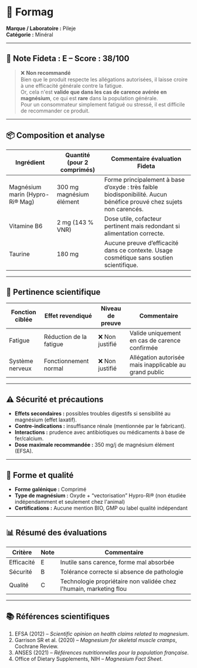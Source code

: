 # 💊 Formag  
**Marque / Laboratoire :** Pileje  
**Catégorie :** Minéral  

---

## 🔴 Note Fideta : **E** – Score : **38/100**

> ❌ **Non recommandé**  
> Bien que le produit respecte les allégations autorisées, il laisse croire à une efficacité générale contre la fatigue.  
> Or, cela n'est **valide que dans les cas de carence avérée en magnésium**, ce qui est **rare** dans la population générale.  
> Pour un consommateur simplement fatigué ou stressé, il est difficile de recommander ce produit.
---

## 📦 Composition et analyse

| Ingrédient                  | Quantité (pour 2 comprimés) | Commentaire évaluation Fideta                      |
|----------------------------|------------------------------|----------------------------------------------------|
| Magnésium marin (Hypro-Ri® Mag) | 300 mg magnésium élément     | Forme principalement à base d’oxyde : très faible biodisponibilité. Aucun bénéfice prouvé chez sujets non carencés. |
| Vitamine B6                | 2 mg (143 % VNR)             | Dose utile, cofacteur pertinent mais redondant si alimentation correcte. |
| Taurine                    | 180 mg                       | Aucune preuve d’efficacité dans ce contexte. Usage cosmétique sans soutien scientifique. |

---

## 🎯 Pertinence scientifique

| Fonction ciblée     | Effet revendiqué            | Niveau de preuve | Commentaire |
|---------------------|-----------------------------|------------------|-------------|
| Fatigue             | Réduction de la fatigue     | ❌ Non justifié  | Valide uniquement en cas de carence confirmée |
| Système nerveux     | Fonctionnement normal       | ❌ Non justifié  | Allégation autorisée mais inapplicable au grand public |

---

## ⚠️ Sécurité et précautions

- **Effets secondaires :** possibles troubles digestifs si sensibilité au magnésium (effet laxatif).  
- **Contre-indications :** insuffisance rénale (mentionnée par le fabricant).  
- **Interactions :** prudence avec antibiotiques ou médicaments à base de fer/calcium.  
- **Dose maximale recommandée :** 350 mg/j de magnésium élément (EFSA).

---

## 🧪 Forme et qualité

- **Forme galénique :** Comprimé  
- **Type de magnésium :** Oxyde + “vectorisation” Hypro-Ri® (non étudiée indépendamment et seulement chez l'animal)  
- **Certifications :** Aucune mention BIO, GMP ou label qualité indépendant

---

## 📊 Résumé des évaluations

| Critère     | Note | Commentaire                                                       |
|-------------|------|-------------------------------------------------------------------|
| Efficacité  | E    | Inutile sans carence, forme mal absorbée                          |
| Sécurité    | B    | Tolérance correcte si absence de pathologie                       |
| Qualité     | C    | Technologie propriétaire non validée chez l'humain, marketing flou              |

---

## 📚 Références scientifiques

1. EFSA (2012) – _Scientific opinion on health claims related to magnesium_.  
2. Garrison SR et al. (2020) – _Magnesium for skeletal muscle cramps_, Cochrane Review.  
3. ANSES (2021) – _Références nutritionnelles pour la population française_.  
4. Office of Dietary Supplements, NIH – _Magnesium Fact Sheet_.
